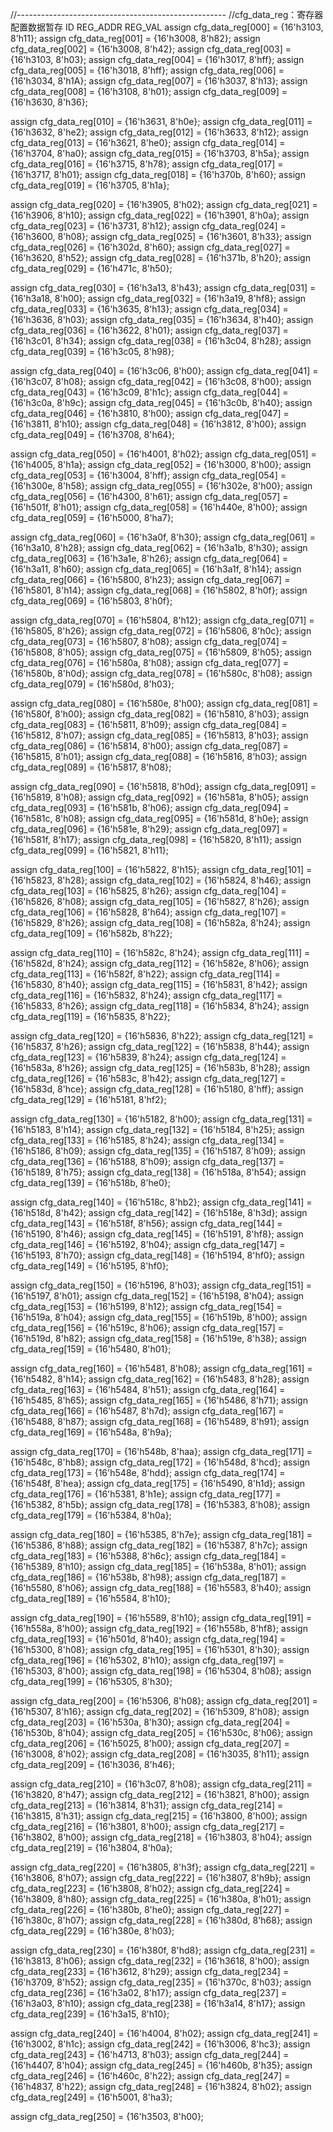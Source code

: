 //----------------------------------------------------
//cfg_data_reg：寄存器配置数据暂存  ID   REG_ADDR REG_VAL
assign  cfg_data_reg[000]  =       {16'h3103, 8'h11};
assign  cfg_data_reg[001]  =       {16'h3008, 8'h82};
assign  cfg_data_reg[002]  =       {16'h3008, 8'h42};
assign  cfg_data_reg[003]  =       {16'h3103, 8'h03};
assign  cfg_data_reg[004]  =       {16'h3017, 8'hff};
assign  cfg_data_reg[005]  =       {16'h3018, 8'hff};
assign  cfg_data_reg[006]  =       {16'h3034, 8'h1A};
assign  cfg_data_reg[007]  =       {16'h3037, 8'h13};
assign  cfg_data_reg[008]  =       {16'h3108, 8'h01};
assign  cfg_data_reg[009]  =       {16'h3630, 8'h36};

assign  cfg_data_reg[010]  =       {16'h3631, 8'h0e};
assign  cfg_data_reg[011]  =       {16'h3632, 8'he2};
assign  cfg_data_reg[012]  =       {16'h3633, 8'h12};
assign  cfg_data_reg[013]  =       {16'h3621, 8'he0};
assign  cfg_data_reg[014]  =       {16'h3704, 8'ha0};
assign  cfg_data_reg[015]  =       {16'h3703, 8'h5a};
assign  cfg_data_reg[016]  =       {16'h3715, 8'h78};
assign  cfg_data_reg[017]  =       {16'h3717, 8'h01};
assign  cfg_data_reg[018]  =       {16'h370b, 8'h60};
assign  cfg_data_reg[019]  =       {16'h3705, 8'h1a};

assign  cfg_data_reg[020]  =       {16'h3905, 8'h02};
assign  cfg_data_reg[021]  =       {16'h3906, 8'h10};
assign  cfg_data_reg[022]  =       {16'h3901, 8'h0a};
assign  cfg_data_reg[023]  =       {16'h3731, 8'h12};
assign  cfg_data_reg[024]  =       {16'h3600, 8'h08};
assign  cfg_data_reg[025]  =       {16'h3601, 8'h33};
assign  cfg_data_reg[026]  =       {16'h302d, 8'h60};
assign  cfg_data_reg[027]  =       {16'h3620, 8'h52};
assign  cfg_data_reg[028]  =       {16'h371b, 8'h20};
assign  cfg_data_reg[029]  =       {16'h471c, 8'h50};

assign  cfg_data_reg[030]  =       {16'h3a13, 8'h43};
assign  cfg_data_reg[031]  =       {16'h3a18, 8'h00};
assign  cfg_data_reg[032]  =       {16'h3a19, 8'hf8};
assign  cfg_data_reg[033]  =       {16'h3635, 8'h13};
assign  cfg_data_reg[034]  =       {16'h3636, 8'h03};
assign  cfg_data_reg[035]  =       {16'h3634, 8'h40};
assign  cfg_data_reg[036]  =       {16'h3622, 8'h01};
assign  cfg_data_reg[037]  =       {16'h3c01, 8'h34};
assign  cfg_data_reg[038]  =       {16'h3c04, 8'h28};
assign  cfg_data_reg[039]  =       {16'h3c05, 8'h98};

assign  cfg_data_reg[040]  =       {16'h3c06, 8'h00};
assign  cfg_data_reg[041]  =       {16'h3c07, 8'h08};
assign  cfg_data_reg[042]  =       {16'h3c08, 8'h00};
assign  cfg_data_reg[043]  =       {16'h3c09, 8'h1c};
assign  cfg_data_reg[044]  =       {16'h3c0a, 8'h9c};
assign  cfg_data_reg[045]  =       {16'h3c0b, 8'h40};
assign  cfg_data_reg[046]  =       {16'h3810, 8'h00};
assign  cfg_data_reg[047]  =       {16'h3811, 8'h10};
assign  cfg_data_reg[048]  =       {16'h3812, 8'h00};
assign  cfg_data_reg[049]  =       {16'h3708, 8'h64};

assign  cfg_data_reg[050]  =       {16'h4001, 8'h02};
assign  cfg_data_reg[051]  =       {16'h4005, 8'h1a};
assign  cfg_data_reg[052]  =       {16'h3000, 8'h00};
assign  cfg_data_reg[053]  =       {16'h3004, 8'hff};
assign  cfg_data_reg[054]  =       {16'h300e, 8'h58};
assign  cfg_data_reg[055]  =       {16'h302e, 8'h00};
assign  cfg_data_reg[056]  =       {16'h4300, 8'h61};
assign  cfg_data_reg[057]  =       {16'h501f, 8'h01};
assign  cfg_data_reg[058]  =       {16'h440e, 8'h00};
assign  cfg_data_reg[059]  =       {16'h5000, 8'ha7};

assign  cfg_data_reg[060]  =       {16'h3a0f, 8'h30};
assign  cfg_data_reg[061]  =       {16'h3a10, 8'h28};
assign  cfg_data_reg[062]  =       {16'h3a1b, 8'h30};
assign  cfg_data_reg[063]  =       {16'h3a1e, 8'h26};
assign  cfg_data_reg[064]  =       {16'h3a11, 8'h60};
assign  cfg_data_reg[065]  =       {16'h3a1f, 8'h14};
assign  cfg_data_reg[066]  =       {16'h5800, 8'h23};
assign  cfg_data_reg[067]  =       {16'h5801, 8'h14};
assign  cfg_data_reg[068]  =       {16'h5802, 8'h0f};
assign  cfg_data_reg[069]  =       {16'h5803, 8'h0f};

assign  cfg_data_reg[070]  =       {16'h5804, 8'h12};
assign  cfg_data_reg[071]  =       {16'h5805, 8'h26};
assign  cfg_data_reg[072]  =       {16'h5806, 8'h0c};
assign  cfg_data_reg[073]  =       {16'h5807, 8'h08};
assign  cfg_data_reg[074]  =       {16'h5808, 8'h05};
assign  cfg_data_reg[075]  =       {16'h5809, 8'h05};
assign  cfg_data_reg[076]  =       {16'h580a, 8'h08};
assign  cfg_data_reg[077]  =       {16'h580b, 8'h0d};
assign  cfg_data_reg[078]  =       {16'h580c, 8'h08};
assign  cfg_data_reg[079]  =       {16'h580d, 8'h03};

assign  cfg_data_reg[080]  =       {16'h580e, 8'h00};
assign  cfg_data_reg[081]  =       {16'h580f, 8'h00};
assign  cfg_data_reg[082]  =       {16'h5810, 8'h03};
assign  cfg_data_reg[083]  =       {16'h5811, 8'h09};
assign  cfg_data_reg[084]  =       {16'h5812, 8'h07};
assign  cfg_data_reg[085]  =       {16'h5813, 8'h03};
assign  cfg_data_reg[086]  =       {16'h5814, 8'h00};
assign  cfg_data_reg[087]  =       {16'h5815, 8'h01};
assign  cfg_data_reg[088]  =       {16'h5816, 8'h03};
assign  cfg_data_reg[089]  =       {16'h5817, 8'h08};

assign  cfg_data_reg[090]  =       {16'h5818, 8'h0d};
assign  cfg_data_reg[091]  =       {16'h5819, 8'h08};
assign  cfg_data_reg[092]  =       {16'h581a, 8'h05};
assign  cfg_data_reg[093]  =       {16'h581b, 8'h06};
assign  cfg_data_reg[094]  =       {16'h581c, 8'h08};
assign  cfg_data_reg[095]  =       {16'h581d, 8'h0e};
assign  cfg_data_reg[096]  =       {16'h581e, 8'h29};
assign  cfg_data_reg[097]  =       {16'h581f, 8'h17};
assign  cfg_data_reg[098]  =       {16'h5820, 8'h11};
assign  cfg_data_reg[099]  =       {16'h5821, 8'h11};

assign  cfg_data_reg[100]  =       {16'h5822, 8'h15};
assign  cfg_data_reg[101]  =       {16'h5823, 8'h28};
assign  cfg_data_reg[102]  =       {16'h5824, 8'h46};
assign  cfg_data_reg[103]  =       {16'h5825, 8'h26};
assign  cfg_data_reg[104]  =       {16'h5826, 8'h08};
assign  cfg_data_reg[105]  =       {16'h5827, 8'h26};
assign  cfg_data_reg[106]  =       {16'h5828, 8'h64};
assign  cfg_data_reg[107]  =       {16'h5829, 8'h26};
assign  cfg_data_reg[108]  =       {16'h582a, 8'h24};
assign  cfg_data_reg[109]  =       {16'h582b, 8'h22};

assign  cfg_data_reg[110]  =       {16'h582c, 8'h24};
assign  cfg_data_reg[111]  =       {16'h582d, 8'h24};
assign  cfg_data_reg[112]  =       {16'h582e, 8'h06};
assign  cfg_data_reg[113]  =       {16'h582f, 8'h22};
assign  cfg_data_reg[114]  =       {16'h5830, 8'h40};
assign  cfg_data_reg[115]  =       {16'h5831, 8'h42};
assign  cfg_data_reg[116]  =       {16'h5832, 8'h24};
assign  cfg_data_reg[117]  =       {16'h5833, 8'h26};
assign  cfg_data_reg[118]  =       {16'h5834, 8'h24};
assign  cfg_data_reg[119]  =       {16'h5835, 8'h22};

assign  cfg_data_reg[120]  =       {16'h5836, 8'h22};
assign  cfg_data_reg[121]  =       {16'h5837, 8'h26};
assign  cfg_data_reg[122]  =       {16'h5838, 8'h44};
assign  cfg_data_reg[123]  =       {16'h5839, 8'h24};
assign  cfg_data_reg[124]  =       {16'h583a, 8'h26};
assign  cfg_data_reg[125]  =       {16'h583b, 8'h28};
assign  cfg_data_reg[126]  =       {16'h583c, 8'h42};
assign  cfg_data_reg[127]  =       {16'h583d, 8'hce};
assign  cfg_data_reg[128]  =       {16'h5180, 8'hff};
assign  cfg_data_reg[129]  =       {16'h5181, 8'hf2};

assign  cfg_data_reg[130]  =       {16'h5182, 8'h00};
assign  cfg_data_reg[131]  =       {16'h5183, 8'h14};
assign  cfg_data_reg[132]  =       {16'h5184, 8'h25};
assign  cfg_data_reg[133]  =       {16'h5185, 8'h24};
assign  cfg_data_reg[134]  =       {16'h5186, 8'h09};
assign  cfg_data_reg[135]  =       {16'h5187, 8'h09};
assign  cfg_data_reg[136]  =       {16'h5188, 8'h09};
assign  cfg_data_reg[137]  =       {16'h5189, 8'h75};
assign  cfg_data_reg[138]  =       {16'h518a, 8'h54};
assign  cfg_data_reg[139]  =       {16'h518b, 8'he0};

assign  cfg_data_reg[140]  =       {16'h518c, 8'hb2};
assign  cfg_data_reg[141]  =       {16'h518d, 8'h42};
assign  cfg_data_reg[142]  =       {16'h518e, 8'h3d};
assign  cfg_data_reg[143]  =       {16'h518f, 8'h56};
assign  cfg_data_reg[144]  =       {16'h5190, 8'h46};
assign  cfg_data_reg[145]  =       {16'h5191, 8'hf8};
assign  cfg_data_reg[146]  =       {16'h5192, 8'h04};
assign  cfg_data_reg[147]  =       {16'h5193, 8'h70};
assign  cfg_data_reg[148]  =       {16'h5194, 8'hf0};
assign  cfg_data_reg[149]  =       {16'h5195, 8'hf0};

assign  cfg_data_reg[150]  =       {16'h5196, 8'h03};
assign  cfg_data_reg[151]  =       {16'h5197, 8'h01};
assign  cfg_data_reg[152]  =       {16'h5198, 8'h04};
assign  cfg_data_reg[153]  =       {16'h5199, 8'h12};
assign  cfg_data_reg[154]  =       {16'h519a, 8'h04};
assign  cfg_data_reg[155]  =       {16'h519b, 8'h00};
assign  cfg_data_reg[156]  =       {16'h519c, 8'h06};
assign  cfg_data_reg[157]  =       {16'h519d, 8'h82};
assign  cfg_data_reg[158]  =       {16'h519e, 8'h38};
assign  cfg_data_reg[159]  =       {16'h5480, 8'h01};

assign  cfg_data_reg[160]  =       {16'h5481, 8'h08};
assign  cfg_data_reg[161]  =       {16'h5482, 8'h14};
assign  cfg_data_reg[162]  =       {16'h5483, 8'h28};
assign  cfg_data_reg[163]  =       {16'h5484, 8'h51};
assign  cfg_data_reg[164]  =       {16'h5485, 8'h65};
assign  cfg_data_reg[165]  =       {16'h5486, 8'h71};
assign  cfg_data_reg[166]  =       {16'h5487, 8'h7d};
assign  cfg_data_reg[167]  =       {16'h5488, 8'h87};
assign  cfg_data_reg[168]  =       {16'h5489, 8'h91};
assign  cfg_data_reg[169]  =       {16'h548a, 8'h9a};

assign  cfg_data_reg[170]  =       {16'h548b, 8'haa};
assign  cfg_data_reg[171]  =       {16'h548c, 8'hb8};
assign  cfg_data_reg[172]  =       {16'h548d, 8'hcd};
assign  cfg_data_reg[173]  =       {16'h548e, 8'hdd};
assign  cfg_data_reg[174]  =       {16'h548f, 8'hea};
assign  cfg_data_reg[175]  =       {16'h5490, 8'h1d};
assign  cfg_data_reg[176]  =       {16'h5381, 8'h1e};
assign  cfg_data_reg[177]  =       {16'h5382, 8'h5b};
assign  cfg_data_reg[178]  =       {16'h5383, 8'h08};
assign  cfg_data_reg[179]  =       {16'h5384, 8'h0a};

assign  cfg_data_reg[180]  =       {16'h5385, 8'h7e};
assign  cfg_data_reg[181]  =       {16'h5386, 8'h88};
assign  cfg_data_reg[182]  =       {16'h5387, 8'h7c};
assign  cfg_data_reg[183]  =       {16'h5388, 8'h6c};
assign  cfg_data_reg[184]  =       {16'h5389, 8'h10};
assign  cfg_data_reg[185]  =       {16'h538a, 8'h01};
assign  cfg_data_reg[186]  =       {16'h538b, 8'h98};
assign  cfg_data_reg[187]  =       {16'h5580, 8'h06};
assign  cfg_data_reg[188]  =       {16'h5583, 8'h40};
assign  cfg_data_reg[189]  =       {16'h5584, 8'h10};

assign  cfg_data_reg[190]  =       {16'h5589, 8'h10};
assign  cfg_data_reg[191]  =       {16'h558a, 8'h00};
assign  cfg_data_reg[192]  =       {16'h558b, 8'hf8};
assign  cfg_data_reg[193]  =       {16'h501d, 8'h40};
assign  cfg_data_reg[194]  =       {16'h5300, 8'h08};
assign  cfg_data_reg[195]  =       {16'h5301, 8'h30};
assign  cfg_data_reg[196]  =       {16'h5302, 8'h10};
assign  cfg_data_reg[197]  =       {16'h5303, 8'h00};
assign  cfg_data_reg[198]  =       {16'h5304, 8'h08};
assign  cfg_data_reg[199]  =       {16'h5305, 8'h30};

assign  cfg_data_reg[200]  =       {16'h5306, 8'h08};
assign  cfg_data_reg[201]  =       {16'h5307, 8'h16};
assign  cfg_data_reg[202]  =       {16'h5309, 8'h08};
assign  cfg_data_reg[203]  =       {16'h530a, 8'h30};
assign  cfg_data_reg[204]  =       {16'h530b, 8'h04};
assign  cfg_data_reg[205]  =       {16'h530c, 8'h06};
assign  cfg_data_reg[206]  =       {16'h5025, 8'h00};
assign  cfg_data_reg[207]  =       {16'h3008, 8'h02};
assign  cfg_data_reg[208]  =       {16'h3035, 8'h11};
assign  cfg_data_reg[209]  =       {16'h3036, 8'h46};

assign  cfg_data_reg[210]  =       {16'h3c07, 8'h08};
assign  cfg_data_reg[211]  =       {16'h3820, 8'h47};
assign  cfg_data_reg[212]  =       {16'h3821, 8'h00};
assign  cfg_data_reg[213]  =       {16'h3814, 8'h31};
assign  cfg_data_reg[214]  =       {16'h3815, 8'h31};
assign  cfg_data_reg[215]  =       {16'h3800, 8'h00};
assign  cfg_data_reg[216]  =       {16'h3801, 8'h00};
assign  cfg_data_reg[217]  =       {16'h3802, 8'h00};
assign  cfg_data_reg[218]  =       {16'h3803, 8'h04};
assign  cfg_data_reg[219]  =       {16'h3804, 8'h0a};

assign  cfg_data_reg[220]  =       {16'h3805, 8'h3f};
assign  cfg_data_reg[221]  =       {16'h3806, 8'h07};
assign  cfg_data_reg[222]  =       {16'h3807, 8'h9b};
assign  cfg_data_reg[223]  =       {16'h3808, 8'h02};
assign  cfg_data_reg[224]  =       {16'h3809, 8'h80};
assign  cfg_data_reg[225]  =       {16'h380a, 8'h01};
assign  cfg_data_reg[226]  =       {16'h380b, 8'he0};
assign  cfg_data_reg[227]  =       {16'h380c, 8'h07};
assign  cfg_data_reg[228]  =       {16'h380d, 8'h68};
assign  cfg_data_reg[229]  =       {16'h380e, 8'h03};

assign  cfg_data_reg[230]  =       {16'h380f, 8'hd8};
assign  cfg_data_reg[231]  =       {16'h3813, 8'h06};
assign  cfg_data_reg[232]  =       {16'h3618, 8'h00};
assign  cfg_data_reg[233]  =       {16'h3612, 8'h29};
assign  cfg_data_reg[234]  =       {16'h3709, 8'h52};
assign  cfg_data_reg[235]  =       {16'h370c, 8'h03};
assign  cfg_data_reg[236]  =       {16'h3a02, 8'h17};
assign  cfg_data_reg[237]  =       {16'h3a03, 8'h10};
assign  cfg_data_reg[238]  =       {16'h3a14, 8'h17};
assign  cfg_data_reg[239]  =       {16'h3a15, 8'h10};

assign  cfg_data_reg[240]  =       {16'h4004, 8'h02};
assign  cfg_data_reg[241]  =       {16'h3002, 8'h1c};
assign  cfg_data_reg[242]  =       {16'h3006, 8'hc3};
assign  cfg_data_reg[243]  =       {16'h4713, 8'h03};
assign  cfg_data_reg[244]  =       {16'h4407, 8'h04};
assign  cfg_data_reg[245]  =       {16'h460b, 8'h35};
assign  cfg_data_reg[246]  =       {16'h460c, 8'h22};
assign  cfg_data_reg[247]  =       {16'h4837, 8'h22};
assign  cfg_data_reg[248]  =       {16'h3824, 8'h02};
assign  cfg_data_reg[249]  =       {16'h5001, 8'ha3};

assign  cfg_data_reg[250]  =       {16'h3503, 8'h00};
